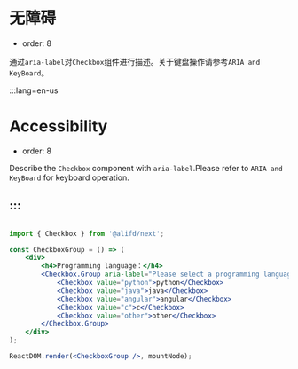 # 无障碍

- order: 8

通过`aria-label`对`Checkbox`组件进行描述。关于键盘操作请参考`ARIA and KeyBoard`。

:::lang=en-us
# Accessibility

- order: 8

Describe the `Checkbox` component with `aria-label`.Please refer to `ARIA and KeyBoard` for keyboard operation.

:::
---

````jsx

import { Checkbox } from '@alifd/next';

const CheckboxGroup = () => (
    <div>
        <h4>Programming language：</h4>
        <Checkbox.Group aria-label="Please select a programming language">  
            <Checkbox value="python">python</Checkbox>
            <Checkbox value="java">java</Checkbox>
            <Checkbox value="angular">angular</Checkbox>
            <Checkbox value="c">c</Checkbox>
            <Checkbox value="other">other</Checkbox>
        </Checkbox.Group>
    </div>
);

ReactDOM.render(<CheckboxGroup />, mountNode);

````
